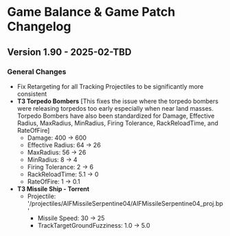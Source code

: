 # Game Balance & Game Patch Changelog

## Version 1.90 - 2025-02-TBD
### General Changes
- Fix Retargeting for all Tracking Projectiles to be significantly more consistent
- **T3 Torpedo Bombers** 
    [This fixes the issue where the torpedo bombers were releasing torpedos too early especially when near land masses. Torpedo Bombers have also been standardized for Damage, Effective Radius, MaxRadius, MinRadius, Firing Tolerance, RackReloadTime, and RateOfFire]
    - Damage: 400 -> 600
    - Effective Radius: 64 -> 26
    - MaxRadius: 56 -> 26
    - MinRadius: 8 -> 4
    - Firing Tolerance: 2 -> 6
    - RackReloadTime: 5.1 -> 0
    - RateOfFire: 1 -> 0.1
- **T3 Missile Ship - Torrent** 
    - Projectile: '/projectiles/AIFMissileSerpentine04/AIFMissileSerpentine04_proj.bp'
        - Missile Speed: 30 -> 25
        - TrackTargetGroundFuzziness: 1.0 -> 5.0

